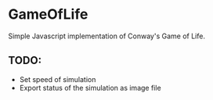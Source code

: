 # GameOfLife
Simple  Javascript implementation of Conway's Game of Life.

## TODO:
* Set speed of simulation
* Export status of the simulation as image file
